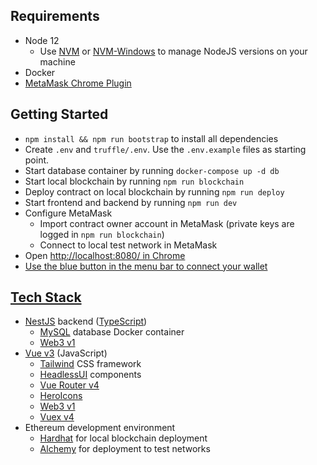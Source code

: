 ## Requirements
- Node 12
  - Use [NVM](https://github.com/nvm-sh/nvm) or [NVM-Windows](https://github.com/coreybutler/nvm-windows) to manage NodeJS versions on your machine
- Docker
- [MetaMask Chrome Plugin](https://chrome.google.com/webstore/detail/metamask/nkbihfbeogaeaoehlefnkodbefgpgknn?hl=de)

## Getting Started

- `npm install && npm run bootstrap` to install all dependencies
- Create `.env` and `truffle/.env`. Use the `.env.example` files as starting point.
- Start database container by running `docker-compose up -d db`
- Start local blockchain by running `npm run blockchain`
- Deploy contract on local blockchain by running `npm run deploy`
- Start frontend and backend by running `npm run dev`
- Configure MetaMask
  - Import contract owner account in MetaMask (private keys are logged in `npm run blockchain`)
  - Connect to local test network in MetaMask
- Open <a href="http://localhost:8080/">http://localhost:8080/ in Chrome
- Use the blue button in the menu bar to connect your wallet

## Tech Stack
- [NestJS](https://nestjs.com) backend ([TypeScript](https://www.typescriptlang.org))
  - [MySQL](https://registry.hub.docker.com/_/mysql) database Docker container
  - [Web3 v1](https://github.com/ChainSafe/web3.js)
- [Vue v3](https://v3.vuejs.org) (JavaScript)
  - [Tailwind](https://tailwindcss.com) CSS framework
  - [HeadlessUI](https://headlessui.dev/vue/menu) components
  - [Vue Router v4](https://next.router.vuejs.org)
  - [HeroIcons](https://github.com/tailwindlabs/heroicons#vue)
  - [Web3 v1](https://github.com/ChainSafe/web3.js)
  - [Vuex v4](https://next.vuex.vuejs.org)
- Ethereum development environment
  - [Hardhat](https://hardhat.org/) for local blockchain deployment
  - [Alchemy](https://www.alchemy.com) for deployment to test networks
  
